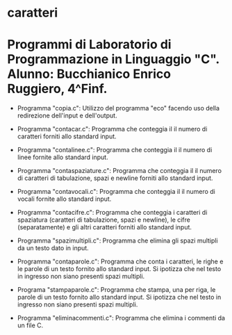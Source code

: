 # caratteri

# Programmi di Laboratorio di Programmazione in Linguaggio "C". Alunno: Bucchianico Enrico Ruggiero, 4^Finf.


- Programma "copia.c": Utilizzo del programma "eco" facendo uso della redirezione dell'input e dell'output.

- Programma "contacar.c": Programma che conteggia il il numero di caratteri forniti allo standard input.

- Programma "contalinee.c": Programma che conteggia il il numero di linee fornite allo standard input.

- Programma "contaspaziature.c": Programma che conteggia il il numero di caratteri di tabulazione, spazi e newline forniti allo standard input.

- Programma "contavocali.c": Programma che conteggia il il numero di vocali fornite allo standard input.

- Programma "contacifre.c": Programma che conteggia i caratteri di spaziatura (caratteri di tabulazione, spazi e newline), le cifre (separatamente) e gli altri caratteri 
	      forniti allo standard input.

- Programma "spazimultipli.c": Programma che elimina gli spazi multipli da un testo dato in input.

- Programma "contaparole.c": Programma che conta i caratteri, le righe e le parole di un testo fornito allo standard input. Si ipotizza che nel testo in ingresso non siano presenti spazi multipli.

- Programa "stampaparole.c": Programma che stampa, una per riga, le parole di un testo fornito allo standard input. Si ipotizza che nel testo in ingresso non siano presenti spazi multipli.

- Programma "eliminacommenti.c": Programma che elimina i commenti da un file C.